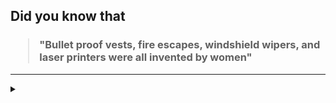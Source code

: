 ## Did you know that

<h3>
  <blockquote>
<!--START_SECTION:debris-->                                                                                                                                                                                                                                                                                                                
"Bullet proof vests, fire escapes, windshield wipers, and laser printers were all invented by women"
<!--END_SECTION:debris-->
  </blockquote>
</h3>

-----

<details>
  <summary></summary>

<img src="https://github-readme-stats.vercel.app/api?show_icons=true&hide=issues&username=ekickx"> <img src="https://github-readme-stats.vercel.app/api/top-langs/?layout=compact&username=ekickx">

</details>
